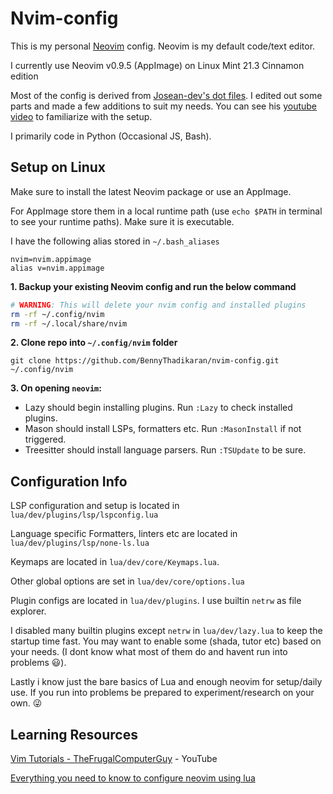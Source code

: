 # Nvim-config
This is my personal [Neovim](https://neovim.io/) config. Neovim is my default code/text editor.

I currently use Neovim v0.9.5 (AppImage) on Linux Mint 21.3 Cinnamon edition

Most of the config is derived from [Josean-dev's dot files](https://github.com/josean-dev/dev-environment-files). I edited out some parts and made a few additions to suit my needs. You can see his [youtube video](https://www.youtube.com/watch?v=vdn_pKJUda8) to familiarize with the setup.

I primarily code in Python (Occasional JS, Bash).

## Setup on Linux
Make sure to install the latest Neovim package or use an AppImage.

For AppImage store them in a local runtime path (use `echo $PATH` in terminal to see your runtime paths). Make sure it is executable.

I have the following alias stored in `~/.bash_aliases`

```
nvim=nvim.appimage
alias v=nvim.appimage
```

**1. Backup your existing Neovim config and run the below command**
```bash
# WARNING: This will delete your nvim config and installed plugins
rm -rf ~/.config/nvim
rm -rf ~/.local/share/nvim
```

**2. Clone repo into `~/.config/nvim` folder**
```
git clone https://github.com/BennyThadikaran/nvim-config.git ~/.config/nvim
```

**3. On opening `neovim`:**

- Lazy should begin installing plugins. Run `:Lazy` to check installed plugins.
- Mason should install LSPs, formatters etc. Run `:MasonInstall` if not triggered.
- Treesitter should install language parsers. Run `:TSUpdate` to be sure.

## Configuration Info

LSP configuration and setup is located in `lua/dev/plugins/lsp/lspconfig.lua`

Language specific Formatters, linters etc are located in `lua/dev/plugins/lsp/none-ls.lua`

Keymaps are located in `lua/dev/core/Keymaps.lua`.

Other global options are set in `lua/dev/core/options.lua`

Plugin configs are located in `lua/dev/plugins`. I use builtin `netrw` as file explorer.

I disabled many builtin plugins except `netrw` in `lua/dev/lazy.lua` to keep the startup time fast. You may want to enable some (shada, tutor etc) based on your needs. (I dont know what most of them do and havent run into problems :smiley:).

Lastly i know just the bare basics of Lua and enough neovim for setup/daily use. If you run into problems be prepared to experiment/research on your own. :stuck_out_tongue_winking_eye:

## Learning Resources

[Vim Tutorials - TheFrugalComputerGuy](https://www.youtube.com/playlist?list=PLy7Kah3WzqrEjsuvhT46fr28Q11oa5ZoI) - YouTube

[Everything you need to know to configure neovim using lua](https://vonheikemen.github.io/devlog/tools/configuring-neovim-using-lua/)

